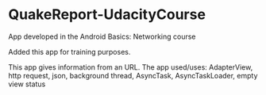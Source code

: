 # QuakeReport-UdacityCourse
App developed in the Android Basics: Networking course

Added this app for training purposes.

This app gives information from an URL.
The app used/uses: 
AdapterView, http request, json, background thread, AsyncTask,  AsyncTaskLoader, empty view status
